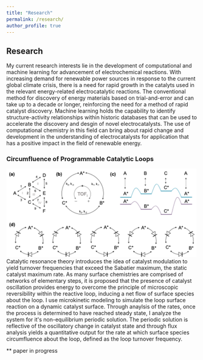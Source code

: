 ```yaml
---
title: "Research"
permalink: /research/
author_profile: true
---
```

## Research
My current research interests lie in the development of computational and machine learning for advancement of electrochemical reactions. With increasing demand for renewable power sources in response to the current global climate crisis, there is a need for rapid growth in the catalyts used in the relevant energy-related electrocatalytic reactions. The conventional method for discovery of energy materials based on trial-and-error and can take up to a decade or longer, reinforcing the need for a method of rapid catalyst discovery. Machine learning holds the capability to identify structure-activity relationships within historic databases that can be used to accelerate the discovery and desgin of novel electrocatalysts. The use of computational chemistry in this field can bring about rapid change and development in the understanding of electrocatalysts for application that has a positive impact in the field of renewable energy.

### Circumfluence of Programmable Catalytic Loops
<img src="/images/LoopDynamics.png" alt="" width="500"/>
Catalytic resonance theory introduces the idea of catalyst modulation to yield turnover frequencies that exceed the Sabatier maximum, the static catalyst maximum rate. As many surface chemistries are comprised of networks of elementary steps, it is proposed that the presence of catalyst oscillation provides energy to overcome the principle of microscopic reversibility within the reactive loop, inducing a net flow of surface species about the loop. I use microkinetic modeling to simulate the loop surface reaction on a dynamic catalyst surface. Through anaylsis of the rates, once the process is determined to have reached steady state, I analyze the system for it's non-equilibrium periodic solution. The periodic solution is reflective of the oscillatory change in catalyst state and through flux analysis yields a quantitative output for the rate at which surface species circumfluence about the loop, defined as the loop turnover frequency. 

** paper in progress